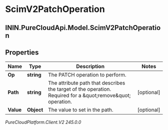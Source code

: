 # ScimV2PatchOperation

## ININ.PureCloudApi.Model.ScimV2PatchOperation

## Properties

|Name | Type | Description | Notes|
|------------ | ------------- | ------------- | -------------|
| **Op** | **string** | The PATCH operation to perform. | |
| **Path** | **string** | The attribute path that describes the target of the operation. Required for a \&quot;remove\&quot; operation. | [optional] |
| **Value** | **Object** | The value to set in the path. | [optional] |



_PureCloudPlatform.Client.V2 245.0.0_
